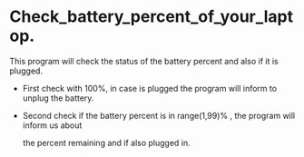 # Check_battery_percent_of_your_laptop.

This program will check the status of the battery percent and also if it is plugged.

- First check with 100%, in case is plugged the program will inform to unplug the battery.

- Second check if the battery percent is in range(1,99)% , the program  will inform us about 
  
  the percent remaining  and if also plugged in.

